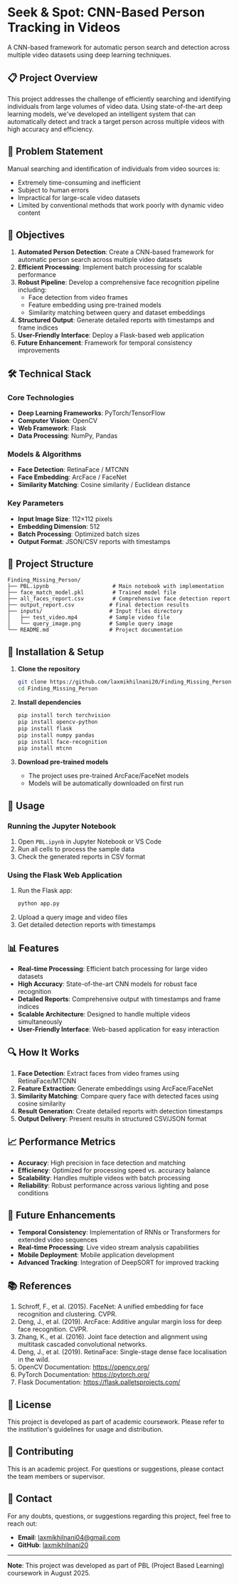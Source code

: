 # Seek & Spot: CNN-Based Person Tracking in Videos

A CNN-based framework for automatic person search and detection across multiple video datasets using deep learning techniques.

## 📋 Project Overview

This project addresses the challenge of efficiently searching and identifying individuals from large volumes of video data. Using state-of-the-art deep learning models, we've developed an intelligent system that can automatically detect and track a target person across multiple videos with high accuracy and efficiency.

## 🎯 Problem Statement

Manual searching and identification of individuals from video sources is:
- Extremely time-consuming and inefficient
- Subject to human errors
- Impractical for large-scale video datasets
- Limited by conventional methods that work poorly with dynamic video content

## 🚀 Objectives

1. **Automated Person Detection**: Create a CNN-based framework for automatic person search across multiple video datasets
2. **Efficient Processing**: Implement batch processing for scalable performance
3. **Robust Pipeline**: Develop a comprehensive face recognition pipeline including:
   - Face detection from video frames
   - Feature embedding using pre-trained models
   - Similarity matching between query and dataset embeddings
4. **Structured Output**: Generate detailed reports with timestamps and frame indices
5. **User-Friendly Interface**: Deploy a Flask-based web application
6. **Future Enhancement**: Framework for temporal consistency improvements

## 🛠️ Technical Stack

### Core Technologies
- **Deep Learning Frameworks**: PyTorch/TensorFlow
- **Computer Vision**: OpenCV
- **Web Framework**: Flask
- **Data Processing**: NumPy, Pandas

### Models & Algorithms
- **Face Detection**: RetinaFace / MTCNN
- **Face Embedding**: ArcFace / FaceNet
- **Similarity Matching**: Cosine similarity / Euclidean distance

### Key Parameters
- **Input Image Size**: 112×112 pixels
- **Embedding Dimension**: 512
- **Batch Processing**: Optimized batch sizes
- **Output Format**: JSON/CSV reports with timestamps

## 📁 Project Structure

```
Finding_Missing_Person/
├── PBL.ipynb                    # Main notebook with implementation
├── face_match_model.pkl         # Trained model file
├── all_faces_report.csv         # Comprehensive face detection report
├── output_report.csv           # Final detection results
├── inputs/                     # Input files directory
│   ├── test_video.mp4          # Sample video file
│   └── query_image.png         # Sample query image
└── README.md                   # Project documentation
```

## 🔧 Installation & Setup

1. **Clone the repository**
   ```bash
   git clone https://github.com/laxmikhilnani20/Finding_Missing_Person.git
   cd Finding_Missing_Person
   ```

2. **Install dependencies**
   ```bash
   pip install torch torchvision
   pip install opencv-python
   pip install flask
   pip install numpy pandas
   pip install face-recognition
   pip install mtcnn
   ```

3. **Download pre-trained models**
   - The project uses pre-trained ArcFace/FaceNet models
   - Models will be automatically downloaded on first run

## 🚀 Usage

### Running the Jupyter Notebook
1. Open `PBL.ipynb` in Jupyter Notebook or VS Code
2. Run all cells to process the sample data
3. Check the generated reports in CSV format

### Using the Flask Web Application
1. Run the Flask app:
   ```bash
   python app.py
   ```
2. Upload a query image and video files
3. Get detailed detection reports with timestamps

## 📊 Features

- **Real-time Processing**: Efficient batch processing for large video datasets
- **High Accuracy**: State-of-the-art CNN models for robust face recognition
- **Detailed Reports**: Comprehensive output with timestamps and frame indices
- **Scalable Architecture**: Designed to handle multiple videos simultaneously
- **User-Friendly Interface**: Web-based application for easy interaction

## 🔍 How It Works

1. **Face Detection**: Extract faces from video frames using RetinaFace/MTCNN
2. **Feature Extraction**: Generate embeddings using ArcFace/FaceNet
3. **Similarity Matching**: Compare query face with detected faces using cosine similarity
4. **Result Generation**: Create detailed reports with detection timestamps
5. **Output Delivery**: Present results in structured CSV/JSON format

## 📈 Performance Metrics

- **Accuracy**: High precision in face detection and matching
- **Efficiency**: Optimized for processing speed vs. accuracy balance
- **Scalability**: Handles multiple videos with batch processing
- **Reliability**: Robust performance across various lighting and pose conditions

## 🔮 Future Enhancements

- **Temporal Consistency**: Implementation of RNNs or Transformers for extended video sequences
- **Real-time Processing**: Live video stream analysis capabilities
- **Mobile Deployment**: Mobile application development
- **Advanced Tracking**: Integration of DeepSORT for improved tracking

## 📚 References

1. Schroff, F., et al. (2015). FaceNet: A unified embedding for face recognition and clustering. CVPR.
2. Deng, J., et al. (2019). ArcFace: Additive angular margin loss for deep face recognition. CVPR.
3. Zhang, K., et al. (2016). Joint face detection and alignment using multitask cascaded convolutional networks.
4. Deng, J., et al. (2019). RetinaFace: Single-stage dense face localisation in the wild.
5. OpenCV Documentation: https://opencv.org/
6. PyTorch Documentation: https://pytorch.org/
7. Flask Documentation: https://flask.palletsprojects.com/

## 📄 License

This project is developed as part of academic coursework. Please refer to the institution's guidelines for usage and distribution.

## 🤝 Contributing

This is an academic project. For questions or suggestions, please contact the team members or supervisor.

## 📧 Contact

For any doubts, questions, or suggestions regarding this project, feel free to reach out:

- **Email**: [laxmikhilnani04@gmail.com](mailto:laxmikhilnani04@gmail.com)
- **GitHub**: [laxmikhilnani20](https://github.com/laxmikhilnani20)

---

**Note**: This project was developed as part of PBL (Project Based Learning) coursework in August 2025.